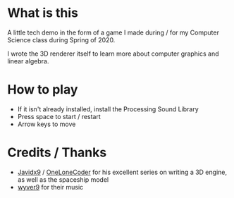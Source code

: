 # What is this
A little tech demo in the form of a game I made during / for my Computer Science class during Spring of 2020.

I wrote the 3D renderer itself to learn more about computer graphics and linear algebra.

# How to play
 - If it isn't already installed, install the Processing Sound Library
 - Press space to start / restart
 - Arrow keys to move

# Credits / Thanks
 - [Javidx9](https://www.youtube.com/channel/UC-yuWVUplUJZvieEligKBkA "OLC Youtube Channel") / [OneLoneCoder](https://github.com/OneLoneCoder "OLC Github") for his excellent series on writing a 3D engine, as well as the spaceship model
 - [wyver9](https://wyver9.bandcamp.com/ "wyver9 BandCamp page") for their music